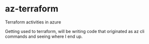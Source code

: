 # az-terraform
Terraform activities in azure

Getting used to terraform, will be writing code that originated as az cli commands and seeing where I end up.
